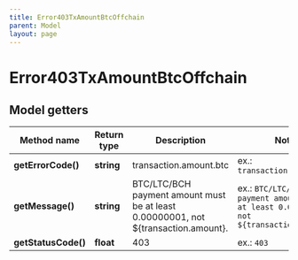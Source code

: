 ```yaml
---
title: Error403TxAmountBtcOffchain
parent: Model
layout: page
---
```


# Error403TxAmountBtcOffchain

## Model getters

Method name | Return type | Description | Notes
------------ | ------------- | ------------- | -------------
**getErrorCode()** | **string** | transaction.amount.btc | ex.: `transaction.amount.btc`
**getMessage()** | **string** | BTC/LTC/BCH payment amount must be at least 0.00000001, not ${transaction.amount}. | ex.: `BTC/LTC/BCH payment amount must be at least 0.00000001, not ${transaction.amount}.`
**getStatusCode()** | **float** | 403 | ex.: `403`

